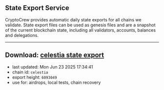 ## State Export Service
CryptoCrew provides automatic daily state exports for all chains we validate. State export files can be used as genesis files and are a snapshot of the current blockchain state, including all validators, accounts, balances and delegations.

---
**Download: [celestia state export](https://dl-eu2.ccvalidators.com/SERVICE/celestia/celestia_export_6093049.json)**
---

- last updated: Mon Jun 23 2025 17:34:41
- chain id: `celestia`
- export height: `6093049`
- use for: airdrops, local tests, chain recovery
